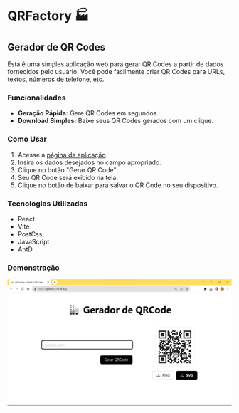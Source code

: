 # QRFactory 🏭

## Gerador de QR Codes

Esta é uma simples aplicação web para gerar QR Codes a partir de dados fornecidos pelo usuário. Você pode facilmente criar QR Codes para URLs, textos, números de telefone, etc.

### Funcionalidades

- **Geração Rápida:** Gere QR Codes em segundos.
- **Download Simples:** Baixe seus QR Codes gerados com um clique.

### Como Usar

1. Acesse a [página da aplicação](https://qrfactory.vercel.app/).
2. Insira os dados desejados no campo apropriado.
3. Clique no botão "Gerar QR Code".
5. Seu QR Code será exibido na tela.
6. Clique no botão de baixar para salvar o QR Code no seu dispositivo.

### Tecnologias Utilizadas

- React
- Vite
- PostCss
- JavaScript
- AntD

### Demonstração

![Pagina inicial](src/assets/print.png)